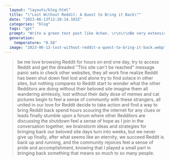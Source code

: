 ```yaml
---
  layout: "layouts/blog.html"
  title: "\"Lost Without Reddit: A Quest to Bring it Back\""
  date: "2023-06-13T12:20:14.103Z"
  categories: "blog"
  tags: "gpt"
  prompt: "Write a green text post like 4chan. \r\n\r\nBe very extensive. \r\n\r\nTalk about a guy who can not access Reddit because it was shutdown"
  generation: 
    temperature: "0.58"
  image: "2023-06-13-lost-without-reddit-a-quest-to-bring-it-back.webp"
---
```

>be me
>love browsing Reddit for hours on end
>one day, try to access Reddit and get the dreaded "This site can't be reached" message
>panic sets in
>check other websites, they all work fine
>realize Reddit has been shut down
>feel lost and alone
>try to find solace in other sites, but nothing compares to Reddit
>start to wonder what the other Redditors are doing without their beloved site
>imagine them all wandering aimlessly, lost without their daily dose of memes and cat pictures
>begin to feel a sense of community with these strangers, all united in our love for Reddit
>decide to take action and find a way to bring Reddit back
>spend hours scouring the internet for any clues or leads
>finally stumble upon a forum where other Redditors are discussing the shutdown
>feel a sense of hope as I join in the conversation
>together, we brainstorm ideas and strategies for bringing back our beloved site
>days turn into weeks, but we never give up
>finally, after what seems like an eternity, we succeed
>Reddit is back up and running, and the community rejoices
>feel a sense of pride and accomplishment, knowing that I played a small part in bringing back something that means so much to so many people.
